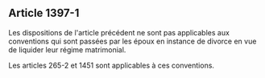 Article 1397-1
----
Les dispositions de l'article précédent ne sont pas applicables aux conventions
qui sont passées par les époux en instance de divorce en vue de liquider leur
régime matrimonial.

Les articles 265-2 et 1451 sont applicables à ces conventions.
